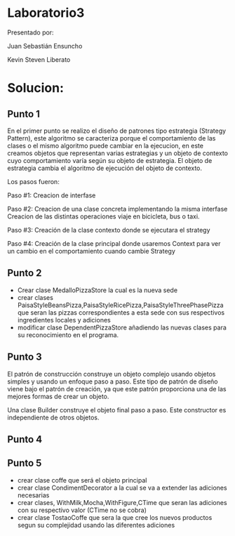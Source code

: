 # Laboratorio3

Presentado por:

Juan Sebastián Ensuncho

Kevin Steven Liberato


# Solucion:

## Punto 1
En el primer punto se realizo el diseño de patrones tipo estrategia (Strategy Pattern), este algoritmo se caracteriza porque el comportamiento de las clases o el mismo algoritmo puede cambiar en la ejecucion, en este creamos objetos que representan varias estrategias y un objeto de contexto cuyo comportamiento varía según su objeto de estrategia. El objeto de estrategia cambia el algoritmo de ejecución del objeto de contexto.

Los pasos fueron:

Paso #1:
Creacion de interfase

Paso #2:
Creacion de una clase concreta implementando la misma interfase
Creacion de las distintas operaciones viaje en bicicleta, bus o taxi.

Paso #3:
Creación de la clase contexto donde se ejecutara el strategy

Paso #4:
Creación de la clase principal donde usaremos Context para ver un cambio en el comportamiento cuando cambie Strategy


## Punto 2
- Crear clase MedalloPizzaStore la cual es la nueva sede
- crear clases PaisaStyleBeansPizza,PaisaStyleRicePizza,PaisaStyleThreePhasePizza que seran las pizzas correspondientes a esta sede con sus respectivos ingredientes locales y adiciones
- modificar clase DependentPizzaStore añadiendo las nuevas clases para su reconocimiento en el programa.

## Punto 3
El patrón de construcción construye un objeto complejo usando objetos simples y usando un enfoque paso a paso. Este tipo de patrón de diseño viene bajo el patrón de creación, ya que este patrón proporciona una de las mejores formas de crear un objeto.

Una clase Builder construye el objeto final paso a paso. Este constructor es independiente de otros objetos.

## Punto 4

## Punto 5
- crear clase coffe que será el objeto principal
- crear clase CondimentDecorator a la cual se va a extender las adiciones necesarias
- crear clases, WithMilk,Mocha,WithFigure,CTime que seran las adiciones con su respectivo valor (CTime no se cobra)
- crear clase TostaoCoffe que sera la que cree los nuevos productos segun su complejidad usando las diferentes adiciones
